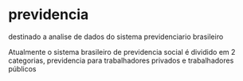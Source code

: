 # previdencia
destinado a analise de dados do sistema previdenciario brasileiro 

Atualmente o sistema brasileiro de previdencia social é dividido em 2 categorias, previdencia para trabalhadores privados e trabalhadores públicos
